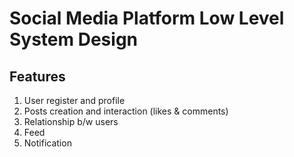 # Social Media Platform Low Level System Design

## Features

1. User register and profile
2. Posts creation and interaction (likes & comments)
3. Relationship b/w users
4. Feed
5. Notification
